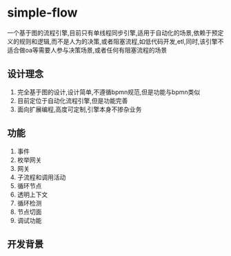 # simple-flow

一个基于图的流程引擎,目前只有单线程同步引擎,适用于自动化的场景,依赖于预定义的规则和逻辑,而不是人为的决策,或者阻塞流程,如低代码开发,etl,同时,该引擎不适合做oa等需要人参与决策场景,或者任何有阻塞流程的场景

## 设计理念

1. 完全基于图的设计,设计简单,不遵循bpmn规范,但是功能与bpmn类似
2. 目前定位于自动化流程引擎,但是功能完善
3. 面向扩展编程,高度可定制,引擎本身不掺杂业务

## 功能

1. 事件
2. 枚举网关
3. 网关
4. 子流程和调用活动
5. 循环节点
6. 透明上下文
7. 循环检测
8. 节点切面
9. 调试功能

## 开发背景

